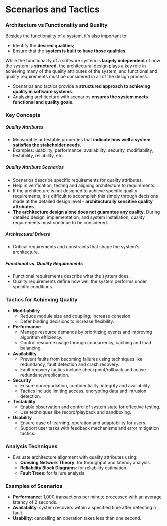 # Scenarios and Tactics
### Architecture vs Functionality and Quality
Besides the functionality of a system, it's also important to:
- Identify the **desired qualities**;
- Ensure that the **system is built to have those qualities**.

While the functionality of a software system is **largely independent** of how the system is **structured**, the architectural design plays a key role in achieving many of the quality attributes of the system, and functional and quality requirements must be considered in all of the design process.
- Scenarios and tactics provide a **structured approach to achieving quality in software systems**.
- Analyzing architecture with scenarios **ensures the system meets functional and quality goals**.
### Key Concepts
##### Quality Attributes
- Measurable or testable properties that **indicate how well a system satisfies the stakeholder needs**.
- Examples: usability, performance, availability, security, modifiability, testability, reliability, etc.

##### Quality Attribute Scenarios
- Scenarios describe specific requirements for quality attributes.
- Help in verification, testing and aligning architecture to requirements.
- If the architecture is not designed to achieve specific quality requirements, it is difficult to accomplish this simply through decisions made at the detailed design level - **architecturally sensitive quality attributes**.
- **The architecture design alone does not guarantee any quality**. During detailed design, implementation, and system installation, quality requirements must continue to be considered.

##### Architectural Drivers
- Critical requirements and constraints that shape the system's architecture.

##### Functional vs. Quality Requirements
- Functional requirements describe what the system does.
- Quality requirements define how well the system performs under specific conditions.

### Tactics for Achieving Quality
- **Modifiability** 
	- Reduce module size and coupling; increase cohesion. 
	- Defer binding decisions to increase flexibility.
- **Performance**
	- Manage resource demands by prioritizing events and improving algorithm efficiency. 
	- Control resource usage through concurrency, caching and load balancing.
- **Availability** 
	- Prevent faults from becoming failures using techniques like redundancy, fault detection and crash recovery.
	- Fault recovery tactics include checkpoint/rollback and active redundancy/replication.
- **Security** 
	- Ensure nonrepudiation, confidentiality, integrity and availability.
	- Tactics include limiting access, encrypting data and intrusion detection. 
- **Testability** 
	- Enable observation and control of system state for effective testing. 
	- Use techniques like record/playback and sandboxing.
- **Usability**
	- Ensure ease of learning, operation and adaptability for users. 
	- Support user tasks with feedback mechanisms and error mitigation tactics.

### Analysis Techniques
- Evaluate architecture alignment with quality attributes using:
  - **Queuing Network Theory**: for throughput and latency analysis.
  - **Reliability Block Diagrams**: for reliability estimation.
  - **Fault Trees**: for failure analysis.

### Examples of Scenarios
- **Performance**: 1,000 transactions per minute processed with an average latency of 2 seconds.
- **Availability**: system recovers within a specified time after detecting a fault.
- **Usability**: cancelling an operation takes less than one second.